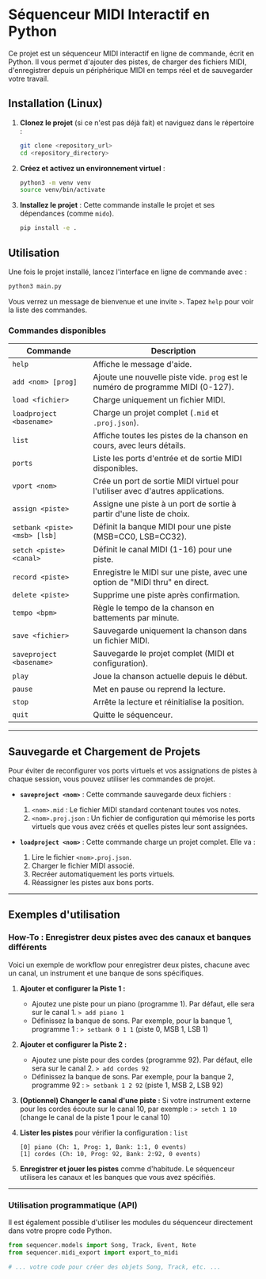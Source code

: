 # Séquenceur MIDI Interactif en Python

Ce projet est un séquenceur MIDI interactif en ligne de commande, écrit en Python. Il vous permet d'ajouter des pistes, de charger des fichiers MIDI, d'enregistrer depuis un périphérique MIDI en temps réel et de sauvegarder votre travail.

## Installation (Linux)

1.  **Clonez le projet** (si ce n'est pas déjà fait) et naviguez dans le répertoire :
    ```bash
    git clone <repository_url>
    cd <repository_directory>
    ```

2.  **Créez et activez un environnement virtuel** :
    ```bash
    python3 -m venv venv
    source venv/bin/activate
    ```

3.  **Installez le projet** :
    Cette commande installe le projet et ses dépendances (comme `mido`).
    ```bash
    pip install -e .
    ```

## Utilisation

Une fois le projet installé, lancez l'interface en ligne de commande avec :
```bash
python3 main.py
```
Vous verrez un message de bienvenue et une invite `>`. Tapez `help` pour voir la liste des commandes.

### Commandes disponibles

| Commande                 | Description                                                                 |
| ------------------------ | --------------------------------------------------------------------------- |
| `help`                   | Affiche le message d'aide.                                                  |
| `add <nom> [prog]`       | Ajoute une nouvelle piste vide. `prog` est le numéro de programme MIDI (0-127). |
| `load <fichier>`         | Charge uniquement un fichier MIDI.                                          |
| `loadproject <basename>` | Charge un projet complet (`.mid` et `.proj.json`).                          |
| `list`                   | Affiche toutes les pistes de la chanson en cours, avec leurs détails.       |
| `ports`                  | Liste les ports d'entrée et de sortie MIDI disponibles.                     |
| `vport <nom>`            | Crée un port de sortie MIDI virtuel pour l'utiliser avec d'autres applications. |
| `assign <piste>`         | Assigne une piste à un port de sortie à partir d'une liste de choix.        |
| `setbank <piste> <msb> [lsb]` | Définit la banque MIDI pour une piste (MSB=CC0, LSB=CC32).                  |
| `setch <piste> <canal>`  | Définit le canal MIDI (1-16) pour une piste.                                |
| `record <piste>`         | Enregistre le MIDI sur une piste, avec une option de "MIDI thru" en direct.  |
| `delete <piste>`         | Supprime une piste après confirmation.                                      |
| `tempo <bpm>`            | Règle le tempo de la chanson en battements par minute.                      |
| `save <fichier>`         | Sauvegarde uniquement la chanson dans un fichier MIDI.                      |
| `saveproject <basename>` | Sauvegarde le projet complet (MIDI et configuration).                       |
| `play`                   | Joue la chanson actuelle depuis le début.                                   |
| `pause`                  | Met en pause ou reprend la lecture.                                         |
| `stop`                   | Arrête la lecture et réinitialise la position.                              |
| `quit`                   | Quitte le séquenceur.                                                       |

---

## Sauvegarde et Chargement de Projets

Pour éviter de reconfigurer vos ports virtuels et vos assignations de pistes à chaque session, vous pouvez utiliser les commandes de projet.

-   **`saveproject <nom>`** : Cette commande sauvegarde deux fichiers :
    1.  `<nom>.mid` : Le fichier MIDI standard contenant toutes vos notes.
    2.  `<nom>.proj.json` : Un fichier de configuration qui mémorise les ports virtuels que vous avez créés et quelles pistes leur sont assignées.

-   **`loadproject <nom>`** : Cette commande charge un projet complet. Elle va :
    1.  Lire le fichier `<nom>.proj.json`.
    2.  Charger le fichier MIDI associé.
    3.  Recréer automatiquement les ports virtuels.
    4.  Réassigner les pistes aux bons ports.

---

## Exemples d'utilisation

### How-To : Enregistrer deux pistes avec des canaux et banques différents

Voici un exemple de workflow pour enregistrer deux pistes, chacune avec un canal, un instrument et une banque de sons spécifiques.

1.  **Ajouter et configurer la Piste 1 :**
    *   Ajoutez une piste pour un piano (programme 1). Par défaut, elle sera sur le canal 1.
        `> add piano 1`
    *   Définissez la banque de sons. Par exemple, pour la banque 1, programme 1 :
        `> setbank 0 1 1` (piste 0, MSB 1, LSB 1)

2.  **Ajouter et configurer la Piste 2 :**
    *   Ajoutez une piste pour des cordes (programme 92). Par défaut, elle sera sur le canal 2.
        `> add cordes 92`
    *   Définissez la banque de sons. Par exemple, pour la banque 2, programme 92 :
        `> setbank 1 2 92` (piste 1, MSB 2, LSB 92)

3.  **(Optionnel) Changer le canal d'une piste :** Si votre instrument externe pour les cordes écoute sur le canal 10, par exemple :
    `> setch 1 10` (change le canal de la piste 1 pour le canal 10)

4.  **Lister les pistes** pour vérifier la configuration : `list`
    ```
    [0] piano (Ch: 1, Prog: 1, Bank: 1:1, 0 events)
    [1] cordes (Ch: 10, Prog: 92, Bank: 2:92, 0 events)
    ```

5.  **Enregistrer et jouer les pistes** comme d'habitude. Le séquenceur utilisera les canaux et les banques que vous avez spécifiés.

---

### Utilisation programmatique (API)

Il est également possible d'utiliser les modules du séquenceur directement dans votre propre code Python.

```python
from sequencer.models import Song, Track, Event, Note
from sequencer.midi_export import export_to_midi

# ... votre code pour créer des objets Song, Track, etc. ...
```
